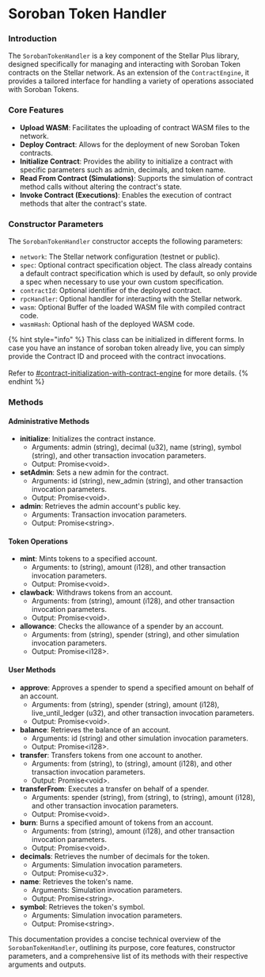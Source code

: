 # Soroban Token Handler

### Introduction

The `SorobanTokenHandler` is a key component of the Stellar Plus library, designed specifically for managing and interacting with Soroban Token contracts on the Stellar network. As an extension of the `ContractEngine`, it provides a tailored interface for handling a variety of operations associated with Soroban Tokens.

### Core Features

* **Upload WASM**: Facilitates the uploading of contract WASM files to the network.
* **Deploy Contract**: Allows for the deployment of new Soroban Token contracts.
* **Initialize Contract**: Provides the ability to initialize a contract with specific parameters such as admin, decimals, and token name.
* **Read From Contract (Simulations)**: Supports the simulation of contract method calls without altering the contract's state.
* **Invoke Contract (Executions)**: Enables the execution of contract methods that alter the contract's state.

### Constructor Parameters

The `SorobanTokenHandler` constructor accepts the following parameters:

* `network`: The Stellar network configuration (testnet or public).
* `spec`: Optional contract specification object. The class already contains a default contract specification which is used by default, so only provide a spec when necessary to use your own custom specification.
* `contractId`: Optional identifier of the deployed contract.
* `rpcHandler`: Optional handler for interacting with the Stellar network.
* `wasm`: Optional Buffer of the loaded WASM file with compiled contract code.
* `wasmHash`: Optional hash of the deployed WASM code.

{% hint style="info" %}
This class can be initialized in different forms. In case you have an instance of soroban token already live, you can simply provide the Contract ID and proceed with the contract invocations.\
\
Refer to [#contract-initialization-with-contract-engine](../contracts/contract-engine.md#contract-initialization-with-contract-engine "mention") for more details.
{% endhint %}

### Methods

#### Administrative Methods

* **initialize**: Initializes the contract instance.
  * Arguments: admin (string), decimal (u32), name (string), symbol (string), and other transaction invocation parameters.
  * Output: Promise\<void>.
* **setAdmin**: Sets a new admin for the contract.
  * Arguments: id (string), new\_admin (string), and other transaction invocation parameters.
  * Output: Promise\<void>.
* **admin**: Retrieves the admin account's public key.
  * Arguments: Transaction invocation parameters.
  * Output: Promise\<string>.

#### Token Operations

* **mint**: Mints tokens to a specified account.
  * Arguments: to (string), amount (i128), and other transaction invocation parameters.
  * Output: Promise\<void>.
* **clawback**: Withdraws tokens from an account.
  * Arguments: from (string), amount (i128), and other transaction invocation parameters.
  * Output: Promise\<void>.
* **allowance**: Checks the allowance of a spender by an account.
  * Arguments: from (string), spender (string), and other simulation invocation parameters.
  * Output: Promise\<i128>.

#### User Methods

* **approve**: Approves a spender to spend a specified amount on behalf of an account.
  * Arguments: from (string), spender (string), amount (i128), live\_until\_ledger (u32), and other transaction invocation parameters.
  * Output: Promise\<void>.
* **balance**: Retrieves the balance of an account.
  * Arguments: id (string) and other simulation invocation parameters.
  * Output: Promise\<i128>.
* **transfer**: Transfers tokens from one account to another.
  * Arguments: from (string), to (string), amount (i128), and other transaction invocation parameters.
  * Output: Promise\<void>.
* **transferFrom**: Executes a transfer on behalf of a spender.
  * Arguments: spender (string), from (string), to (string), amount (i128), and other transaction invocation parameters.
  * Output: Promise\<void>.
* **burn**: Burns a specified amount of tokens from an account.
  * Arguments: from (string), amount (i128), and other transaction invocation parameters.
  * Output: Promise\<void>.
* **decimals**: Retrieves the number of decimals for the token.
  * Arguments: Simulation invocation parameters.
  * Output: Promise\<u32>.
* **name**: Retrieves the token's name.
  * Arguments: Simulation invocation parameters.
  * Output: Promise\<string>.
* **symbol**: Retrieves the token's symbol.
  * Arguments: Simulation invocation parameters.
  * Output: Promise\<string>.

This documentation provides a concise technical overview of the `SorobanTokenHandler`, outlining its purpose, core features, constructor parameters, and a comprehensive list of its methods with their respective arguments and outputs.
